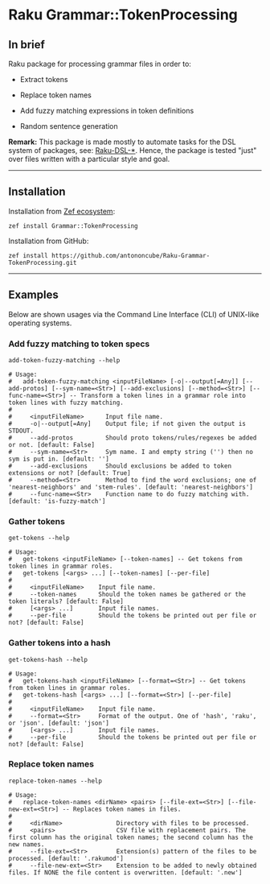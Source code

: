 # Raku Grammar::TokenProcessing

## In brief

Raku package for processing grammar files in order to:

- Extract tokens

- Replace token names

- Add fuzzy matching expressions in token definitions

- Random sentence generation

**Remark:** This package is made mostly to automate tasks for the DSL system of packages, see:
[Raku-DSL-*](https://github.com/search?q=user%3Aantononcube+Raku-DSL).
Hence, the package is tested "just" over files written with a particular style and goal.

------

## Installation

Installation from [Zef ecosystem](https://raku.land):

```
zef install Grammar::TokenProcessing
```

Installation from GitHub:

```
zef install https://github.com/antononcube/Raku-Grammar-TokenProcessing.git
```

-------

## Examples 

Below are shown usages via the Command Line Interface (CLI) of UNIX-like operating systems.


### Add fuzzy matching to token specs

```shell
add-token-fuzzy-matching --help
```
```
# Usage:
#   add-token-fuzzy-matching <inputFileName> [-o|--output[=Any]] [--add-protos] [--sym-name=<Str>] [--add-exclusions] [--method=<Str>] [--func-name=<Str>] -- Transform a token lines in a grammar role into token lines with fuzzy matching.
#   
#     <inputFileName>      Input file name.
#     -o|--output[=Any]    Output file; if not given the output is STDOUT.
#     --add-protos         Should proto tokens/rules/regexes be added or not. [default: False]
#     --sym-name=<Str>     Sym name. I and empty string ('') then no sym is put in. [default: '']
#     --add-exclusions     Should exclusions be added to token extensions or not? [default: True]
#     --method=<Str>       Method to find the word exclusions; one of 'nearest-neighbors' and 'stem-rules'. [default: 'nearest-neighbors']
#     --func-name=<Str>    Function name to do fuzzy matching with. [default: 'is-fuzzy-match']
```

### Gather tokens

```shell
get-tokens --help                                                                                     
```
```
# Usage:
#   get-tokens <inputFileName> [--token-names] -- Get tokens from token lines in grammar roles.
#   get-tokens [<args> ...] [--token-names] [--per-file]
#   
#     <inputFileName>    Input file name.
#     --token-names      Should the token names be gathered or the token literals? [default: False]
#     [<args> ...]       Input file names.
#     --per-file         Should the tokens be printed out per file or not? [default: False]
```

### Gather tokens into a hash

```shell
get-tokens-hash --help                                                                                     
```
```
# Usage:
#   get-tokens-hash <inputFileName> [--format=<Str>] -- Get tokens from token lines in grammar roles.
#   get-tokens-hash [<args> ...] [--format=<Str>] [--per-file]
#   
#     <inputFileName>    Input file name.
#     --format=<Str>     Format of the output. One of 'hash', 'raku', or 'json'. [default: 'json']
#     [<args> ...]       Input file names.
#     --per-file         Should the tokens be printed out per file or not? [default: False]
```

### Replace token names

```shell
replace-token-names --help                                                                                     
```
```
# Usage:
#   replace-token-names <dirName> <pairs> [--file-ext=<Str>] [--file-new-ext=<Str>] -- Replaces token names in files.
#   
#     <dirName>               Directory with files to be processed.
#     <pairs>                 CSV file with replacement pairs. The first column has the original token names; the second column has the new names.
#     --file-ext=<Str>        Extension(s) pattern of the files to be processed. [default: '.rakumod']
#     --file-new-ext=<Str>    Extension to be added to newly obtained files. If NONE the file content is overwritten. [default: '.new']
```
